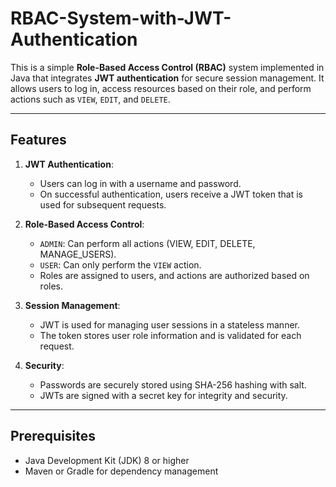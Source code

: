 # RBAC-System-with-JWT-Authentication

This is a simple **Role-Based Access Control (RBAC)** system implemented in Java that integrates **JWT authentication** for secure session management. It allows users to log in, access resources based on their role, and perform actions such as `VIEW`, `EDIT`, and `DELETE`.

---

## **Features**

1. **JWT Authentication**:
   - Users can log in with a username and password.
   - On successful authentication, users receive a JWT token that is used for subsequent requests.
   
2. **Role-Based Access Control**:
   - `ADMIN`: Can perform all actions (VIEW, EDIT, DELETE, MANAGE_USERS).
   - `USER`: Can only perform the `VIEW` action.
   - Roles are assigned to users, and actions are authorized based on roles.

3. **Session Management**:
   - JWT is used for managing user sessions in a stateless manner.
   - The token stores user role information and is validated for each request.

4. **Security**:
   - Passwords are securely stored using SHA-256 hashing with salt.
   - JWTs are signed with a secret key for integrity and security.

---

## **Prerequisites**
- Java Development Kit (JDK) 8 or higher
- Maven or Gradle for dependency management 
